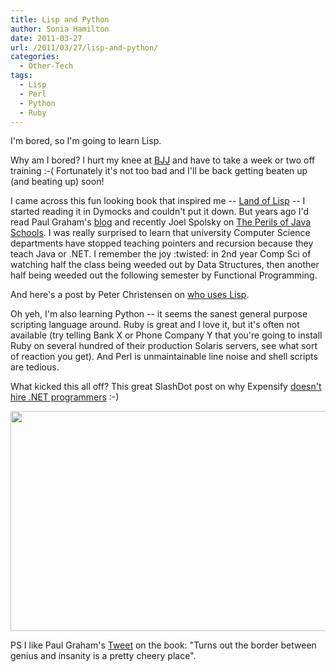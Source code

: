 ```yaml
---
title: Lisp and Python
author: Sonia Hamilton
date: 2011-03-27
url: /2011/03/27/lisp-and-python/
categories:
  - Other-Tech
tags:
  - Lisp
  - Perl
  - Python
  - Ruby
---
```

I'm bored, so I'm going to learn Lisp.

<!--more-->

Why am I bored? I hurt my knee at [BJJ][1] and have to take a week or two off training :-( Fortunately it's not too bad and I'll be back getting beaten up (and beating up) soon!

I came across this fun looking book that inspired me -- [Land of Lisp][2] -- I started reading it in Dymocks and couldn't put it down. But years ago I'd read Paul Graham's [blog][3] and recently Joel Spolsky on [The Perils of Java Schools][4]. I was really surprised to learn that university Computer Science departments have stopped teaching pointers and recursion because they teach Java or .NET. I remember the joy :twisted: in 2nd year Comp Sci of watching half the class being weeded out by Data Structures, then another half being weeded out the following semester by Functional Programming.

And here's a post by Peter Christensen on [who uses Lisp][5].

Oh yeh, I'm also learning Python -- it seems the sanest general purpose scripting language around. Ruby is great and I love it, but it's often not available (try telling Bank X or Phone Company Y that you're going to install Ruby on several hundred of their production Solaris servers, see what sort of reaction you get). And Perl is unmaintainable line noise and shell scripts are tedious.

What kicked this all off? This great SlashDot post on why Expensify [doesn't hire .NET programmers][6] :-)

[<img class="aligncenter size-full wp-image-943" title="stroustrup" src="http://blog.snowfrog.net/wp-content/uploads/2011/03/stroustrup2.png" alt="" width="600" height="352" />][7]

PS I like Paul Graham's [Tweet][8] on the book: "Turns out the border between genius and insanity is a pretty cheery place".

 [1]: http://www.youtube.com/watch?v=mlleDPgmDVM
 [2]: http://landoflisp.com/
 [3]: http://www.paulgraham.com/avg.html
 [4]: http://www.joelonsoftware.com/articles/ThePerilsofJavaSchools.html
 [5]: http://www.pchristensen.com/blog/lisp-companies/
 [6]: http://blog.expensify.com/2011/03/25/ceo-friday-why-we-dont-hire-net-programmers/
 [7]: http://blog.snowfrog.net/wp-content/uploads/2011/03/stroustrup2.png
 [8]: http://twitter.com/paulg/status/28864657734
